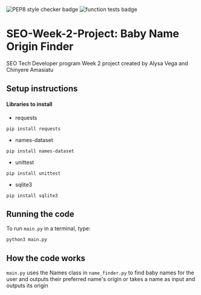 ![PEP8 style checker badge](https://github.com/amasiatu/SEO-Week-2-Project/actions/workflows/style.yaml/badge.svg)
![function tests badge](https://github.com/amasiatu/SEO-Week-2-Project/actions/workflows/tests.yaml/badge.svg)

# SEO-Week-2-Project: Baby Name Origin Finder

SEO Tech Developer program Week 2 project created by Alysa Vega and Chinyere Amasiatu

## Setup instructions

#### Libraries to install
* requests
```
pip install requests
```
* names-dataset
```
pip install names-dataset
```
* unittest
```
pip install unittest
```
* sqlite3
```
pip install sqlite3
```

## Running the code

To run `main.py` in a terminal, type:
```
python3 main.py
```

## How the code works

`main.py` uses the Names class in `name_finder.py` to find baby names for the user and outputs their preferred name's origin or takes a name as input and outputs its origin
